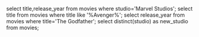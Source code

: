 select title,release_year from movies where studio='Marvel Studios'; select title from movies where title like '%Avenger%'; select release_year from movies where title='The Godfather'; select distinct(studio) as new_studio from movies;
